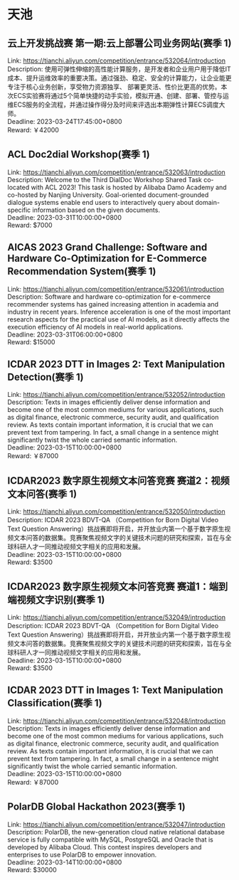 # 天池



## 云上开发挑战赛 第一期:云上部署公司业务网站(赛季 1)

Link: https://tianchi.aliyun.com/competition/entrance/532064/introduction  
Description: 使用可弹性伸缩的高性能计算服务，是开发者和企业用户用于降低IT成本、提升运维效率的重要决策。通过强劲、稳定、安全的计算能力，让企业能更专注于核心业务创新，享受物力资源独享、 部署更灵活、性价比更高的优势。本次ECS实验赛将通过5个简单快捷的动手实验，模拟开通、创建、部署、管控与运维ECS服务的全流程，并通过操作得分及时间来评选出本期弹性计算ECS调度大师。  
Deadline: 2023-03-24T17:45:00+0800  
Reward: ￥42000  


## ACL Doc2dial Workshop(赛季 1)

Link: https://tianchi.aliyun.com/competition/entrance/532063/introduction  
Description: Welcome to the Third DialDoc Workshop Shared Task co-located with ACL 2023! This task is hosted by Alibaba Damo Academy and co-hosted by Nanjing University. Goal-oriented document-grounded dialogue systems enable end users to interactively query about domain-specific information based on the given documents.  
Deadline: 2023-03-31T10:00:00+0800  
Reward: $7000  


## AICAS 2023 Grand Challenge: Software and Hardware Co-Optimization for E-Commerce Recommendation System(赛季 1)

Link: https://tianchi.aliyun.com/competition/entrance/532061/introduction  
Description: Software and hardware co-optimization for e-commerce recommender systems has gained increasing attention in academia and industry in recent years. Inference acceleration is one of the most important research aspects for the practical use of AI models, as it directly affects the execution efficiency of AI models in real-world applications.  
Deadline: 2023-03-31T06:00:00+0800  
Reward: $15000  


## ICDAR 2023 DTT in Images 2: Text Manipulation Detection(赛季 1)

Link: https://tianchi.aliyun.com/competition/entrance/532052/introduction  
Description: Texts in images efficiently deliver dense information and become one of the most common mediums for various applications, such as digital finance, electronic commerce, security audit, and qualification review. As texts contain important information, it is crucial that we can prevent text from tampering. In fact, a small change in a sentence might significantly twist the whole carried semantic information.  
Deadline: 2023-03-15T10:00:00+0800  
Reward: ￥87000  


## ICDAR2023 数字原生视频文本问答竞赛 赛道2：视频文本问答(赛季 1)

Link: https://tianchi.aliyun.com/competition/entrance/532050/introduction  
Description: ICDAR 2023 BDVT-QA （Competition for Born Digital Video Text Question Answering）挑战赛即将开启，并开放业内第一个基于数字原生视频文本问答的数据集。竞赛聚焦视频文字的关键技术问题的研究和探索，旨在与全球科研人才一同推动视频文字相关的应用和发展。  
Deadline: 2023-03-15T10:00:00+0800  
Reward: $3500  


## ICDAR2023 数字原生视频文本问答竞赛 赛道1：端到端视频文字识别(赛季 1)

Link: https://tianchi.aliyun.com/competition/entrance/532049/introduction  
Description: ICDAR 2023 BDVT-QA （Competition for Born Digital Video Text Question Answering）挑战赛即将开启，并开放业内第一个基于数字原生视频文本问答的数据集。竞赛聚焦视频文字的关键技术问题的研究和探索，旨在与全球科研人才一同推动视频文字相关的应用和发展。  
Deadline: 2023-03-15T10:00:00+0800  
Reward: $3500  


## ICDAR 2023 DTT in Images 1: Text Manipulation Classification(赛季 1)

Link: https://tianchi.aliyun.com/competition/entrance/532048/introduction  
Description: Texts in images efficiently deliver dense information and become one of the most common mediums for various applications, such as digital finance, electronic commerce, security audit, and qualification review. As texts contain important information, it is crucial that we can prevent text from tampering. In fact, a small change in a sentence might significantly twist the whole carried semantic information.  
Deadline: 2023-03-15T10:00:00+0800  
Reward: ￥87000  


## PolarDB Global Hackathon 2023(赛季 1)

Link: https://tianchi.aliyun.com/competition/entrance/532047/introduction  
Description: PolarDB, the new-generation cloud native relational database service is fully compatible with MySQL, PostgreSQL and Oracle that is developed by Alibaba Cloud. This contest inspires developers and enterprises to use PolarDB to empower innovation.  
Deadline: 2023-03-14T10:00:00+0800  
Reward: $30000  

